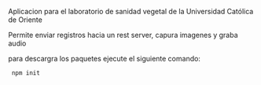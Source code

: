 Aplicacion para el laboratorio de sanidad vegetal de la Universidad Católica de Oriente

Permite enviar registros hacia un rest server, capura imagenes y graba audio

para descargra los paquetes ejecute el siguiente comando:


``` npm init```